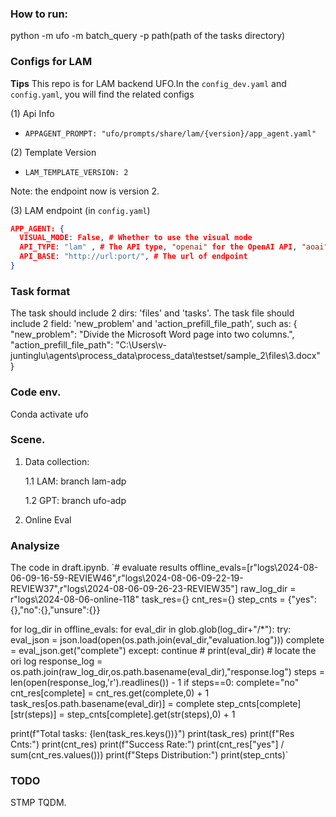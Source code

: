 ### How to run: 

python -m ufo -m batch_query -p path(path of the tasks directory)

### Configs for LAM
**Tips**
This repo is for LAM backend UFO.In the `config_dev.yaml` and  `config.yaml`, you will find the related configs

(1) Api Info
- `APPAGENT_PROMPT: "ufo/prompts/share/lam/{version}/app_agent.yaml"`

(2) Template Version 
- `LAM_TEMPLATE_VERSION: 2`

Note: the endpoint now is version 2.

(3) LAM endpoint (in `config.yaml`)
``` json
APP_AGENT: {
  VISUAL_MODE: False, # Whether to use the visual mode
  API_TYPE: "lam" , # The API type, "openai" for the OpenAI API, "aoai" for the AOAI API, 'azure_ad' for the ad authority of the AOAI API.  
  API_BASE: "http://url:port/", # The url of endpoint
}
```

### Task format

The task should include 2 dirs: 'files' and 'tasks'.
The task file should include 2 field: 'new_problem' and 'action_prefill_file_path', such as:
{
    "new_problem": "Divide the Microsoft Word page into two columns.",
    "action_prefill_file_path": "C:\\Users\\v-juntinglu\\agents\\process_data\\process_data\\testset/sample_2\\files\\3.docx"
}

### Code env.
Conda activate ufo

### Scene.
1. Data collection:

    1.1 LAM: branch lam-adp

    1.2 GPT: branch ufo-adp
2. Online Eval

### Analysize
The code in draft.ipynb.
`# evaluate results
offline_evals=[r"logs\2024-08-06-09-16-59-REVIEW46",r"logs\2024-08-06-09-22-19-REVIEW37",r"logs\2024-08-06-09-26-23-REVIEW35"]
raw_log_dir = r"logs\2024-08-06-online-118"
task_res={}
cnt_res={}
step_cnts = {"yes":{},"no":{},"unsure":{}}

for log_dir in offline_evals:
    for eval_dir in glob.glob(log_dir+"/*"):
        try:
            eval_json = json.load(open(os.path.join(eval_dir,"evaluation.log")))
            complete = eval_json.get("complete")
        except:
            continue
        # print(eval_dir)
        # locate the ori log
        response_log = os.path.join(raw_log_dir,os.path.basename(eval_dir),"response.log")
        steps = len(open(response_log,'r').readlines()) - 1
        if steps==0:
            complete="no"
        cnt_res[complete] = cnt_res.get(complete,0) + 1
        task_res[os.path.basename(eval_dir)] = complete
        step_cnts[complete][str(steps)] = step_cnts[complete].get(str(steps),0) + 1
        

print(f"Total tasks: {len(task_res.keys())}")
print(task_res)
print(f"Res Cnts:")
print(cnt_res)
print(f"Success Rate:")
print(cnt_res["yes"] / sum(cnt_res.values()))
print(f"Steps Distribution:")
print(step_cnts)`

### TODO
STMP TQDM.
